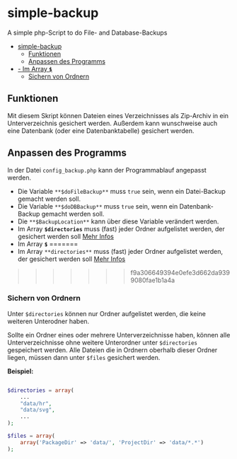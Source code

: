 # simple-backup
 A simple php-Script to do File- and Database-Backups
 
- [simple-backup](#simple-backup)
  - [Funktionen](#funktionen)
  - [Anpassen des Programms](#anpassen-des-programms)
- [- Im Array **`$`**](#--im-array-)
    - [Sichern von Ordnern](#sichern-von-ordnern)

 ## Funktionen
 Mit diesem Skript können Dateien eines Verzeichnisses als Zip-Archiv in ein Unterverzeichnis gesichert werden.
 Außerdem kann wunschweise auch eine Datenbank (oder eine Datenbanktabelle) gesichert werden.

 ## Anpassen des Programms
 In der Datei `config_backup.php` kann der Programmablauf angepasst werden.
 - Die Variable `**$doFileBackup**` muss `true` sein, wenn ein Datei-Backup gemacht werden soll.
 - Die Variable `**$doDBBackup**` muss `true` sein, wenn ein Datenbank-Backup gemacht werden soll.
 - Die `**$BackupLocation**` kann über diese Variable verändert werden.
 - Im Array **`$directories`** muss (fast) jeder Ordner aufgelistet werden, der gesichert werden soll [Mehr Infos](#sichern-von-ordnern)
 - Im Array **`$`**
=======
 - Im Array `**directories**` muss (fast) jeder Ordner aufgelistet werden, der gesichert werden soll [Mehr Infos](#sichern-von-ordnern)
>>>>>>> f9a306649394e0efe3d662da9399080fae1b1a4a

### Sichern von Ordnern
Unter `$directories` können nur Ordner aufgelistet werden, die keine weiteren Unterodner haben.

Sollte ein Ordner eines oder mehrere Unterverzeichnisse haben, können alle Unterverzeichnisse ohne weitere Unterordner unter `$directories` gespeichert werden.
Alle Dateien die in Ordnern oberhalb dieser Ordner liegen, müssen dann unter `$files` gesichert werden.

**Beispiel:**

```php

$directories = array(
    ...
    "data/hr",
    "data/svg",
    ...
);

$files = array(
    array('PackageDir' => 'data/', 'ProjectDir' => 'data/*.*')
);

```